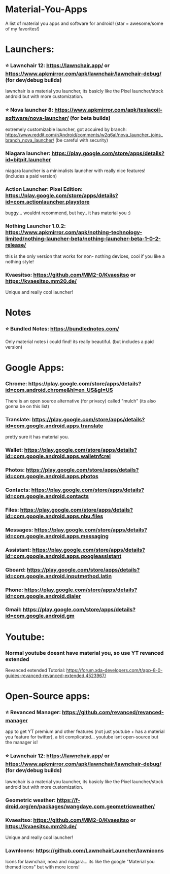 # Material-You-Apps
A list of material you apps and software for android! (star = awesome/some of my favorites!)

# Launchers:

### ⭐ Lawnchair 12: https://lawnchair.app/ or https://www.apkmirror.com/apk/lawnchair/lawnchair-debug/ (for dev/debug builds)
lawnchair is a material you launcher, its basicly like the Pixel launcher/stock android but with more customization.

### ⭐ Nova launcher 8: https://www.apkmirror.com/apk/teslacoil-software/nova-launcher/ (for beta builds)
extremely customizable launcher, got accuired by branch: https://www.reddit.com/r/Android/comments/w2q6al/nova_launcher_joins_branch_nova_launcher/
(be careful with security)

### Niagara launcher: https://play.google.com/store/apps/details?id=bitpit.launcher
niagara launcher is a minimalists launcher with really nice features! (includes a paid version)

### Action Launcher: Pixel Edition: https://play.google.com/store/apps/details?id=com.actionlauncher.playstore
buggy... wouldnt recommend, but hey.. it has material you :)

### Nothing Launcher 1.0.2: https://www.apkmirror.com/apk/nothing-technology-limited/nothing-launcher-beta/nothing-launcher-beta-1-0-2-release/
this is the only version that works for non- nothing devices, cool if you like a nothing style!

### Kvaesitso: https://github.com/MM2-0/Kvaesitso or https://kvaesitso.mm20.de/
Unique and really cool launcher!

# Notes

### ⭐ Bundled Notes: https://bundlednotes.com/
 Only material notes i could find! its really beautiful. (but includes a paid version)
 
# Google Apps:

### Chrome: https://play.google.com/store/apps/details?id=com.android.chrome&hl=en_US&gl=US
There is an open source alternative (for privacy) called "mulch" (its also gonna be on this list)

### Translate: https://play.google.com/store/apps/details?id=com.google.android.apps.translate
pretty sure it has material you.

### Wallet: https://play.google.com/store/apps/details?id=com.google.android.apps.walletnfcrel

### Photos: https://play.google.com/store/apps/details?id=com.google.android.apps.photos

### Contacts: https://play.google.com/store/apps/details?id=com.google.android.contacts

### Files: https://play.google.com/store/apps/details?id=com.google.android.apps.nbu.files

### Messages: https://play.google.com/store/apps/details?id=com.google.android.apps.messaging

### Assistant: https://play.google.com/store/apps/details?id=com.google.android.apps.googleassistant

### Gboard: https://play.google.com/store/apps/details?id=com.google.android.inputmethod.latin

### Phone: https://play.google.com/store/apps/details?id=com.google.android.dialer

### Gmail: https://play.google.com/store/apps/details?id=com.google.android.gm

# Youtube:

### Normal youtube doesnt have material you, so use YT revanced extended

Revanced extended Tutorial: https://forum.xda-developers.com/t/app-8-0-guides-revanced-revanced-extended.4523967/

# Open-Source apps: 

### ⭐ Revanced Manager: https://github.com/revanced/revanced-manager
app to get YT premium and other features (not just youtube + has a material you feature for twitter), a bit complicated... youtube isnt open-source but the manager is!

### ⭐ Lawnchair 12: https://lawnchair.app/ or https://www.apkmirror.com/apk/lawnchair/lawnchair-debug/ (for dev/debug builds)
lawnchair is a material you launcher, its basicly like the Pixel launcher/stock android but with more customization.

### Geometric weather: https://f-droid.org/en/packages/wangdaye.com.geometricweather/

### Kvaesitso: https://github.com/MM2-0/Kvaesitso or https://kvaesitso.mm20.de/
Unique and really cool launcher!

### LawnIcons: https://github.com/LawnchairLauncher/lawnicons
Icons for lawnchair, nova and niagara... its like the google "Material you themed icons" but with more icons!





